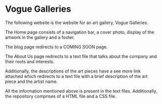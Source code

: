 # Vogue Galleries

The following website is the website for an art gallery, Vogue Galleries. 

The Home page consists of a navigation bar, a cover photo, display of the artwork in the gallery and a footer. 

The blog page redirects to a COMING SOON page. 

The About Us page redirects to a text file that talks about the company and their roots and interests.

Additionally, the descriptions of the art pieces have a see more link attached which redirects to a text file with a brief description of the art piece and the artist name. 

All the information mentioned above is present in the text files. Additionally, the repository comprises of a HTML file and a CSS file.